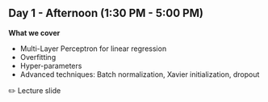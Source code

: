 ## Day 1 - Afternoon (1:30 PM - 5:00 PM)

**What we cover**
* Multi-Layer Perceptron for linear regression
* Overfitting
* Hyper-parameters
* Advanced techniques: Batch normalization, Xavier initialization, dropout

:pencil2: Lecture slide
